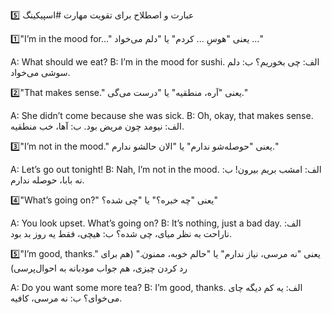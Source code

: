 
5️⃣ عبارت و اصطلاح برای تقویت مهارت #اسپیکینگ

1️⃣"I’m in the mood for..."
   یعنی "هوسِ ... کردم" یا "دلم می‌خواد ..."

A: What should we eat?
B: I’m in the mood for sushi.
  الف: چی بخوریم؟
  ب: دلم سوشی می‌خواد.

2️⃣"That makes sense."
   یعنی "آره، منطقیه" یا "درست می‌گی."

A: She didn’t come because she was sick.
B: Oh, okay, that makes sense.
  الف: نیومد چون مریض بود.
  ب: آها، خب منطقیه.

3️⃣"I’m not in the mood."
   یعنی "حوصله‌شو ندارم" یا "الان حالشو ندارم."

A: Let’s go out tonight!
B: Nah, I’m not in the mood.
  الف: امشب بریم بیرون!
 ب: نه بابا، حوصله ندارم.

4️⃣"What’s going on?"
   یعنی "چه خبره؟" یا "چی شده؟"

A: You look upset. What’s going on?
B: It’s nothing, just a bad day.
  الف: ناراحت به نظر میای، چی شده؟
  ب: هیچی، فقط یه روز بد بود.

5️⃣"I’m good, thanks."
   یعنی "نه مرسی، نیاز ندارم" یا "حالم خوبه، ممنون." (هم برای رد کردن چیزی، هم جواب مودبانه به احوال‌پرسی)

A: Do you want some more tea?
B: I’m good, thanks.
  الف: یه کم دیگه چای می‌خوای؟
  ب: نه مرسی، کافیه.
